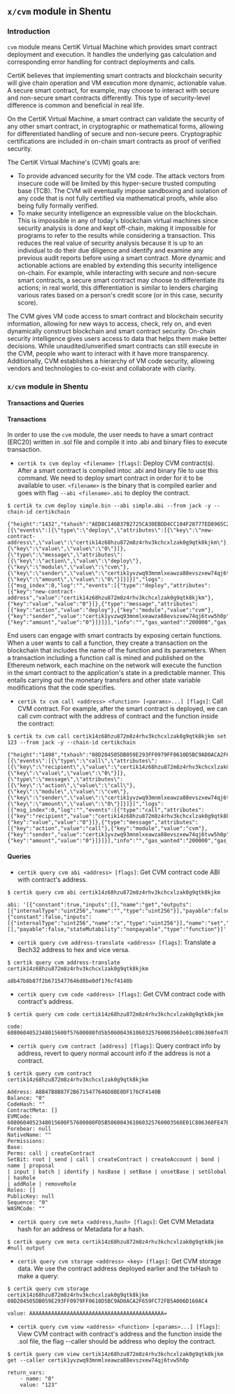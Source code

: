 ﻿## `x/cvm` module in Shentu

### Introduction
`cvm` module means CertiK Virtual Machine which provides smart contract deployment and execution. It handles the underlying gas calculation and corresponding error handling for contract deployments and calls. 

CertiK believes that implementing smart contracts and blockchain security will give chain operation and VM execution more dynamic, actionable value. A secure smart contract, for example, may choose to interact with secure and non-secure smart contracts differently. This type of security-level difference is common and beneficial in real life.

On the CertiK Virtual Machine, a smart contract can validate the security of any other smart contract, in cryptographic or mathematical forms, allowing for differentiated handling of secure and non-secure peers. Cryptographic certifications are included in on-chain smart contracts as proof of verified security.

The CertiK Virtual Machine's (CVM) goals are:

 -  To provide advanced security for the VM code. The attack vectors from insecure code will be limited by this hyper-secure trusted computing base (TCB). The CVM will eventually impose sandboxing and isolation of any code that is not fully certified via mathematical proofs, while also being fully formally verified.
 - To make security intelligence an expressible value on the blockchain. This is impossible in any of today's blockchain virtual machines since security analysis is done and kept off-chain, making it impossible for programs to refer to the results while considering a transaction. This reduces the real value of security analysis because it is up to an individual to do their due diligence and identify and examine any previous audit reports before using a smart contract. More dynamic and actionable actions are enabled by extending this security intelligence on-chain. For example, while interacting with secure and non-secure smart contracts, a secure smart contract may choose to differentiate its actions; in real world, this differentiation is similar to lenders charging various rates based on a person's credit score (or in this case, security score).

The CVM gives VM code access to smart contract and blockchain security information, allowing for new ways to access, check, rely on, and even dynamically construct blockchain and smart contract security. On-chain security intelligence gives users access to data that helps them make better decisions. While unaudited/unverified smart contracts can still execute in the CVM, people who want to interact with it have more transparency. Additionally, CVM establishes ​a hierarchy of VM code security​, allowing vendors and technologies to co-exist and collaborate with clarity.


 ### `x/cvm` module in Shentu
#### Transactions and Queries 
#### **Transactions**
In order to use the `cvm` module, the user needs to have a smart contract (ERC20) written in .sol file and compile it into .abi and binary files to execute transaction.
- `certik tx cvm deploy <filename> [flags]`: Deploy CVM contract(s). After a smart contract is compiled intoc .abi and binary file to use this command. We need to deploy smart contract in order for it to be available to user. `<filename>`  is the binary that is compiled earlier and goes with flag `--abi <filename>.abi` to deploy the contract.
```{engine = 'sh'}
$ certik tx cvm deploy simple.bin --abi simple.abi --from jack -y --chain-id certikchain

{"height":"1432","txhash":"AED8C146B37B2725CA30EBDD4CC104F28777ED8965C2A8904ED4714F6A77FEF0","codespace":"","code":0,"data":"0A200A066465706C6F7912160A14A8B47B8B87F2B6715477646D8BE0DF176CF4140B","raw_log":"[{\"events\":[{\"type\":\"deploy\",\"attributes\":[{\"key\":\"new-contract-address\",\"value\":\"certik14z68hzu872m8z4rhv3kchcxlzak0g9qtk8kjkm\"},{\"key\":\"value\",\"value\":\"0\"}]},{\"type\":\"message\",\"attributes\":[{\"key\":\"action\",\"value\":\"deploy\"},{\"key\":\"module\",\"value\":\"cvm\"},{\"key\":\"sender\",\"value\":\"certik1yvzwq93mnmlxeawza88evszxew74qj6tvw5h0p\"},{\"key\":\"amount\",\"value\":\"0\"}]}]}]","logs":[{"msg_index":0,"log":"","events":[{"type":"deploy","attributes":[{"key":"new-contract-address","value":"certik14z68hzu872m8z4rhv3kchcxlzak0g9qtk8kjkm"},{"key":"value","value":"0"}]},{"type":"message","attributes":[{"key":"action","value":"deploy"},{"key":"module","value":"cvm"},{"key":"sender","value":"certik1yvzwq93mnmlxeawza88evszxew74qj6tvw5h0p"},{"key":"amount","value":"0"}]}]}],"info":"","gas_wanted":"200000","gas_used":"80255","tx":null,"timestamp":""}
```

End users can engage with smart contracts by exposing certain functions. When a user wants to call a function, they create a transaction on the blockchain that includes the name of the function and its parameters. When a transaction including a function call is mined and published on the Ethereum network, each machine on the network will execute the function in the smart contract to the application's state in a predictable manner. This entails carrying out the monetary transfers and other state variable modifications that the code specifies.

- `certik tx cvm call <address> <function> [<params>...] [flags]`: Call CVM contract. For example, after the smart contract is deployed, we can call cvm contract with the address of contract and the function inside the contract: 
```{engine = 'sh'}
$ certik tx cvm call certik14z68hzu872m8z4rhv3kchcxlzak0g9qtk8kjkm set 123 --from jack -y --chain-id certikchain

{"height":"1498","txhash":"08D204505DB059E293FF0979FF0610D5BC9AD0ACA2F659FC72FB5A006D160AC4","codespace":"","code":0,"data":"0A060A0463616C6C","raw_log":"[{\"events\":[{\"type\":\"call\",\"attributes\":[{\"key\":\"recipient\",\"value\":\"certik14z68hzu872m8z4rhv3kchcxlzak0g9qtk8kjkm\"},{\"key\":\"value\",\"value\":\"0\"}]},{\"type\":\"message\",\"attributes\":[{\"key\":\"action\",\"value\":\"call\"},{\"key\":\"module\",\"value\":\"cvm\"},{\"key\":\"sender\",\"value\":\"certik1yvzwq93mnmlxeawza88evszxew74qj6tvw5h0p\"},{\"key\":\"amount\",\"value\":\"0\"}]}]}]","logs":[{"msg_index":0,"log":"","events":[{"type":"call","attributes":[{"key":"recipient","value":"certik14z68hzu872m8z4rhv3kchcxlzak0g9qtk8kjkm"},{"key":"value","value":"0"}]},{"type":"message","attributes":[{"key":"action","value":"call"},{"key":"module","value":"cvm"},{"key":"sender","value":"certik1yvzwq93mnmlxeawza88evszxew74qj6tvw5h0p"},{"key":"amount","value":"0"}]}]}],"info":"","gas_wanted":"200000","gas_used":"70300","tx":null,"timestamp":""}
```

#### **Queries**
- `certik query cvm abi <address> [flags]`: Get CVM contract code ABI with contract's address. 
```{engine = 'sh'}
$ certik query cvm abi certik14z68hzu872m8z4rhv3kchcxlzak0g9qtk8kjkm

abi: '[{"constant":true,"inputs":[],"name":"get","outputs":[{"internalType":"uint256","name":"","type":"uint256"}],"payable":false,"stateMutability":"view","type":"function"},{"constant":false,"inputs":[{"internalType":"uint256","name":"x","type":"uint256"}],"name":"set","outputs":[],"payable":false,"stateMutability":"nonpayable","type":"function"}]'
```

- `certik query cvm address-translate <address> [flags]`: Translate a Bech32 address to hex and vice versa. 
```{engine = 'sh'}
$ certik query cvm address-translate certik14z68hzu872m8z4rhv3kchcxlzak0g9qtk8kjkm

a8b47b8b87f2b6715477646d8be0df176cf4140b
```

- `certik query cvm code <address> [flags]`: Get CVM contract code with contract's address. 
```{engine = 'sh'}
$ certik query cvm code certik14z68hzu872m8z4rhv3kchcxlzak0g9qtk8kjkm

code: 6080604052348015600f57600080fd5b506004361060325760003560e01c806360fe47b11460375780636d4ce63c146053575b600080fd5b605160048036036020811015604b57600080fd5b5035606b565b005b60596070565b60408051918252519081900360200190f35b600055565b6000549056fea265627a7a723158204241a0de8e4dfaea6fc8bc8f1508a06859552a76a48f4fdafa78d9c8bd05419764736f6c63430005110032
```

- `certik query cvm contract [address] [flags]`: Query contract info by address, revert to query normal account info if the address is not a contract. 
```{engine = 'sh'}
$ certik query cvm contract certik14z68hzu872m8z4rhv3kchcxlzak0g9qtk8kjkm

Address: A8B47B8B87F2B6715477646D8BE0DF176CF4140B
Balance: "0"
CodeHash: ""
ContractMeta: []
EVMCode: 6080604052348015600F57600080FD5B506004361060325760003560E01C806360FE47B11460375780636D4CE63C146053575B600080FD5B605160048036036020811015604B57600080FD5B5035606B565B005B60596070565B60408051918252519081900360200190F35B600055565B6000549056FEA265627A7A723158204241A0DE8E4DFAEA6FC8BC8F1508A06859552A76A48F4FDAFA78D9C8BD05419764736F6C63430005110032
Forebear: null
NativeName: ""
Permissions:
Base:
Perms: call | createContract
SetBit: root | send | call | createContract | createAccount | bond | name | proposal
| input | batch | identify | hasBase | setBase | unsetBase | setGlobal | hasRole
| addRole | removeRole
Roles: []
PublicKey: null
Sequence: "0"
WASMCode: ""
```

- `certik query cvm meta <address,hash> [flags]`: Get CVM Metadata hash for an address or Metadata for a hash. 
```{engine = 'sh'}
$ certik query cvm meta certik14z68hzu872m8z4rhv3kchcxlzak0g9qtk8kjkm
#null output
```

- `certik query cvm storage <address> <key> [flags]`: Get CVM storage data. We use the contract address deployed earlier and the txHash to make a query: 
```{engine = 'sh'}
$ certik query cvm storage certik14z68hzu872m8z4rhv3kchcxlzak0g9qtk8kjkm 08D204505DB059E293FF0979FF0610D5BC9AD0ACA2F659FC72FB5A006D160AC4

value: AAAAAAAAAAAAAAAAAAAAAAAAAAAAAAAAAAAAAAAAAAA=
```

- `certik query cvm view <address> <function> [<params>...] [flags]`: View CVM contract with contract's address and the function inside the .sol file, the flag --caller should be address who deploy the contract. 
```{engine = 'sh'}
$ certik query cvm view certik14z68hzu872m8z4rhv3kchcxlzak0g9qtk8kjkm  get --caller certik1yvzwq93mnmlxeawza88evszxew74qj6tvw5h0p

return_vars:
	- name: "0"
	value: "123"
```



